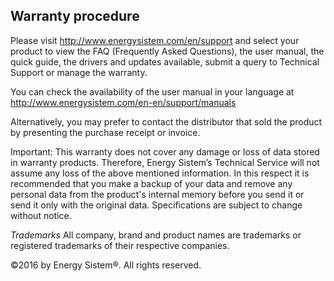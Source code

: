 ## Warranty procedure

Please visit http://www.energysistem.com/en/support and select your product to view the FAQ (Frequently Asked Questions), the user manual, the quick guide, the drivers and updates available, submit a query to Technical Support or manage the warranty.

You can check the availability of the user manual in your language at http://www.energysistem.com/en-en/support/manuals

Alternatively, you may prefer to contact the distributor that sold the product by presenting the purchase receipt or invoice.

Important: This warranty does not cover any damage or loss of data stored in warranty products. Therefore, Energy Sistem’s Technical Service will not assume any loss of the above mentioned information. In this respect it is recommended that you make a backup of your data and remove any personal data from the product's internal memory before you send it or send it only with the original data.
Specifications are subject to change without notice.

*Trademarks* All company, brand and product names are trademarks or registered trademarks of their respective companies.

©2016 by Energy Sistem®. All rights reserved.

